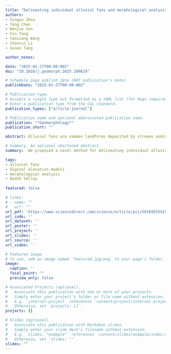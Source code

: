 ```yaml
---
title: "Delineating individual alluvial fans and morphological analysis based on digital elevation models"
authors:
- Xingyu Zhou
- Yang Chen
- Wenjie Sun
- Xin Yang
- Yanxiang Wang
- Chenrui Li
- Guoan Tang

author_notes:

date: "2025-01-27T00:00:00Z"
doi: "10.1016/j.geomorph.2025.109629"

# Schedule page publish date (NOT publication's date).
publishDate: "2025-01-27T00:00:00Z"

# Publication type.
# Accepts a single type but formatted as a YAML list (for Hugo requirements).
# Enter a publication type from the CSL standard.
publication_types: ["article-journal"]

# Publication name and optional abbreviated publication name.
publication: "*Geomorphology*"
publication_short: ""

abstract: Alluvial fans are common landforms deposited by streams and/or debris flows. Multiple fans can overlap and connect with each other, developing a bajada. Currently, studies about the evolutionary process of alluvial landscapes and environmental changes in arid areas urgently need clear, detailed and object-based evaluation within bajadas. However, existing methods still struggle to divide these alluvial slopes into individual fans. Accordingly, we proposed a novel method for delineating individual alluvial fans based on free digital elevation models. This method incorporated multi-directional hillshades to accurately extract alluvial slopes, and two flow direction algorithms to support the delineation of individual fans. The method was tested in Death Valley, where a total of 89 individual fans were delineated for morphological analysis. Our result demonstrated high accuracy validated by a Landset-9 L2 satellite image, with an intersection over union (IoU) of 95.51 % for alluvial slopes and a mean IoU of 86.19 % for individual fans, and it also aligned well with the geological map. Additionally, based on the delineated individual fans, we computed morphological features, distinguished the surface differences of both sides and analyzed the feature correlations. Overall, this study accomplished the delineation of individual fans and provided a viable solution for the automated and large-scale mapping of arid alluvial landscapes. The delineated results can act as the foundation for research about the evolutionary process and genetic mechanisms of alluvial fans, and provide opportunities for understanding the tectonic activities, sediment deposition and erosion process and environmental changes in arid regions.

# Summary. An optional shortened abstract.
summary:  We proposed a novel method for delineating individual alluvial fans based on free digital elevation models. This method incorporated multi-directional hillshades to accurately extract alluvial slopes, and two flow direction algorithms to support the delineation of individual fans. The method was tested in Death Valley, where a total of 89 individual fans were delineated for morphological analysis.

tags:
- alluvial fans
- digital elevation models
- morphological analysis
- Death Valley
 
featured: false

# links:
# - name: ""
#   url: ""
url_pdf: 'https://www.sciencedirect.com/science/article/pii/S0169555X2500039X/pdfft?md5=382a2f87df9e3f9b7e5dbd717251aa74&pid=1-s2.0-S0169555X2500039X-main.pdf'
url_code: ''
url_dataset: ''
url_poster: ''
url_project: ''
url_slides: ''
url_source: ''
url_video: ''

# Featured image
# To use, add an image named `featured.jpg/png` to your page's folder. 
image:
  caption: ''
  focal_point: ""
  preview_only: false

# Associated Projects (optional).
#   Associate this publication with one or more of your projects.
#   Simply enter your project's folder or file name without extension.
#   E.g. `internal-project` references `content/project/internal-project/index.md`.
#   Otherwise, set `projects: []`.
projects: []

# Slides (optional).
#   Associate this publication with Markdown slides.
#   Simply enter your slide deck's filename without extension.
#   E.g. `slides: "example"` references `content/slides/example/index.md`.
#   Otherwise, set `slides: ""`.
slides: “”
---
```


<!-- {{% callout note %}}
Click the *Cite* button above to demo the feature to enable visitors to import publication metadata into their reference management software.
{{% /callout %}} -->
<!-- 
{{% callout note %}}
Create your slides in Markdown - click the *Slides* button to check out the example.
{{% /callout %}}

Add the publication's **full text** or **supplementary notes** here. You can use rich formatting such as including [code, math, and images](https://docs.hugoblox.com/content/writing-markdown-latex/). -->
